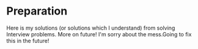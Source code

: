 # Preparation
Here is my solutions (or solutions which I understand) from solving Interview problems. More on future!
I'm sorry about the mess.Going to fix this in the future!
